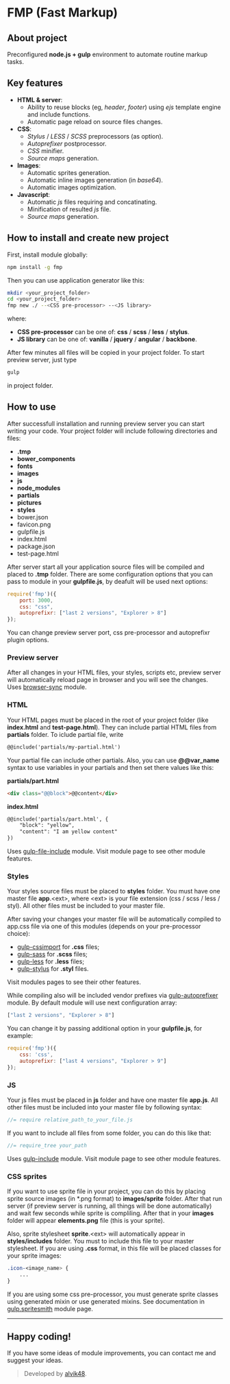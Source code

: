 FMP (Fast Markup)
================

## About project

Preconfigured **node.js + gulp** environment to automate routine markup tasks.

## Key features

* **HTML & server**:
  * Ability to reuse blocks (eg, *header*, *footer*) using *ejs* template engine and include functions.
  * Automatic page reload on source files changes.
* **CSS**:
  * *Stylus* / *LESS* / *SCSS* preprocessors (as option).
  * *Autoprefixer* postprocessor.
  * *CSS* minifier.
  * *Source maps* generation.
* **Images**:
  * Automatic sprites generation.
  * Automatic inline images generation (in *base64*).
  * Automatic images optimization.
* **Javascript**:
  * Automatic *js* files requiring and concatinating.
  * Minification of resulted *js* file.
  * *Source maps* generation.

## How to install and create new project

First, install module globally:

```bash
npm install -g fmp
```

Then you can use application generator like this:

```bash
mkdir <your_project_folder>
cd <your_project_folder>
fmp new ./ --<CSS pre-processor> --<JS library>
```

where:

* **CSS pre-processor** can be one of: **css** / **scss** / **less** / **stylus**.
* **JS library** can be one of: **vanilla** / **jquery** / **angular** / **backbone**.

After few minutes all files will be copied in your project folder. To start preview server, just type

```bash
gulp
```

in project folder.

## How to use

After successfull installation and running preview server you can start writing your code. Your project folder will include following directories and files:

* **.tmp**
* **bower_components**
* **fonts**
* **images**
* **js**
* **node_modules**
* **partials**
* **pictures**
* **styles**
* bower.json
* favicon.png
* gulpfile.js
* index.html
* package.json
* test-page.html

After server start all your application source files will be compiled and placed to **.tmp** folder. There are some configuration options that you can pass to module in your **gulpfile.js**, by deafult will be used next options:

```js
require('fmp')({
    port: 3000,
    css: "css",
    autoprefixr: ["last 2 versions", "Explorer > 8"]
});
```

You can change preview server port, css pre-processor and autoprefixr plugin options.

### Preview server

After all changes in your HTML files, your styles, scripts etc, preview server will automatically reload page in browser and you will see the changes. Uses [browser-sync](https://www.npmjs.com/package/browser-sync) module.

### HTML

Your HTML pages must be placed in the root of your project folder (like **index.html** and **test-page.html**). They can include partial HTML files from **partials** folder. To iclude partial file, write

```html
@@include('partials/my-partial.html')
```

Your partial file can include other partials. Also, you can use **@@var_name** syntax to use variables in your partials and then set there values like this:

**partials/part.html**

```html
<div class="@@block">@@content</div>
```

**index.html**

```html
@@include('partials/part.html', {
    "block": "yellow",
    "content": "I am yellow content"
})
```

Uses [gulp-file-include](https://www.npmjs.com/package/gulp-file-include) module. Visit module page to see other module features.

### Styles

Your styles source files must be placed to **styles** folder. You must have one master file **app**.&lt;ext&gt;, where &lt;ext&gt; is your file extension (css / scss / less / styl). All other files must be included to your master file.

After saving your changes your master file will be automatically compiled to app.css file via one of this modules (depends on your pre-processor choice):

* [gulp-cssimport](https://www.npmjs.com/package/gulp-cssimport) for **.css** files;
* [gulp-sass](https://www.npmjs.com/package/gulp-sass) for **.scss** files;
* [gulp-less](https://www.npmjs.com/package/gulp-less) for **.less** files;
* [gulp-stylus](https://www.npmjs.com/package/gulp-stylus) for **.styl** files.

Visit modules pages to see their other features.

While compiling also will be included vendor prefixes via [gulp-autoprefixer](https://www.npmjs.com/package/gulp-autoprefixer) module. By default module will use next configuration array:

```js
["last 2 versions", "Explorer > 8"]
```

You can change it by passing additional option in your **gulpfile.js**, for example:

```js
require('fmp')({
    css: 'css',
    autoprefixr: ["last 4 versions", "Explorer > 9"]
});
```

### JS

Your js files must be placed in **js** folder and have one master file **app.js**. All other files must be included into your master file by following syntax:

```js
//= require relative_path_to_your_file.js
```

If you want to include all files from some folder, you can do this like that:

```js
//= require_tree your_path
```

Uses [gulp-include](https://www.npmjs.com/package/gulp-include) module. Visit module page to see other module features.

### CSS sprites

If you want to use sprite file in your project, you can do this by placing sprite source images (in *.png format) to **images/sprite** folder. After that run server (if preview server is running, all things will be done automatically) and wait few seconds while sprite is compliling. After that in your **images** folder will appear **elements.png** file (this is your sprite).

Also, sprite stylesheet **sprite**.&lt;ext&gt; will automatically appear in **styles/includes** folder. You must to include this file to your master stylesheet. If you are using **.css** format, in this file will be placed classes for your sprite images:

```css
.icon-<image_name> {
    ...
}
```

If you are using some css pre-processor, you must generate sprite classes using generated mixin or use generated mixins. See documentation in [gulp.spritesmith](https://www.npmjs.com/package/gulp.spritesmith) module page.

----------

## Happy coding!

If you have some ideas of module improvements, you can contact me and suggest your ideas.

> Developed by [alvik48](http://alvik48.github.io/).